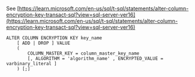 See [https://learn.microsoft.com/en-us/sql/t-sql/statements/alter-column-encryption-key-transact-sql?view=sql-server-ver16](https://learn.microsoft.com/en-us/sql/t-sql/statements/alter-column-encryption-key-transact-sql?view=sql-server-ver16)
```
ALTER COLUMN ENCRYPTION KEY key_name   
    [ ADD | DROP ] VALUE   
    (  
        COLUMN_MASTER_KEY = column_master_key_name   
        [, ALGORITHM = 'algorithm_name' , ENCRYPTED_VALUE =  varbinary_literal ]   
    ) [;]
```
